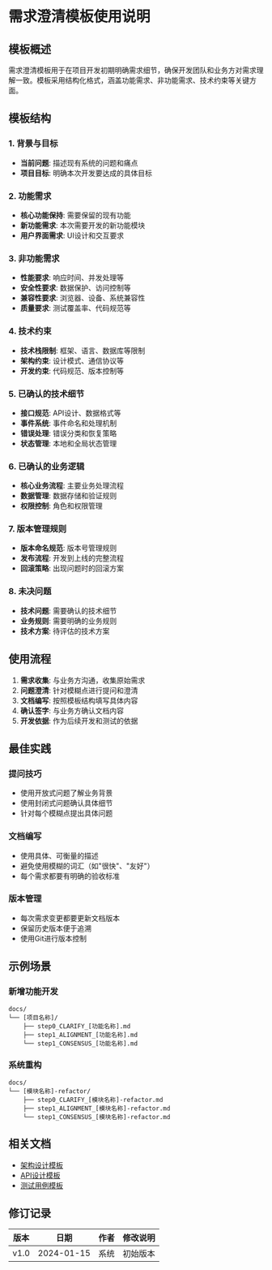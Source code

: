 # 需求澄清模板使用说明

## 模板概述

需求澄清模板用于在项目开发初期明确需求细节，确保开发团队和业务方对需求理解一致。模板采用结构化格式，涵盖功能需求、非功能需求、技术约束等关键方面。

## 模板结构

### 1. 背景与目标
- **当前问题**: 描述现有系统的问题和痛点
- **项目目标**: 明确本次开发要达成的具体目标

### 2. 功能需求  
- **核心功能保持**: 需要保留的现有功能
- **新功能需求**: 本次需要开发的新功能模块
- **用户界面需求**: UI设计和交互要求

### 3. 非功能需求
- **性能要求**: 响应时间、并发处理等
- **安全性要求**: 数据保护、访问控制等
- **兼容性要求**: 浏览器、设备、系统兼容性
- **质量要求**: 测试覆盖率、代码规范等

### 4. 技术约束
- **技术栈限制**: 框架、语言、数据库等限制
- **架构约束**: 设计模式、通信协议等
- **开发约束**: 代码规范、版本控制等

### 5. 已确认的技术细节
- **接口规范**: API设计、数据格式等
- **事件系统**: 事件命名和处理机制
- **错误处理**: 错误分类和恢复策略
- **状态管理**: 本地和全局状态管理

### 6. 已确认的业务逻辑
- **核心业务流程**: 主要业务处理流程
- **数据管理**: 数据存储和验证规则
- **权限控制**: 角色和权限管理

### 7. 版本管理规则
- **版本命名规范**: 版本号管理规则
- **发布流程**: 开发到上线的完整流程
- **回滚策略**: 出现问题时的回滚方案

### 8. 未决问题
- **技术问题**: 需要确认的技术细节
- **业务规则**: 需要明确的业务规则
- **技术方案**: 待评估的技术方案

## 使用流程

1. **需求收集**: 与业务方沟通，收集原始需求
2. **问题澄清**: 针对模糊点进行提问和澄清
3. **文档编写**: 按照模板结构填写具体内容
4. **确认签字**: 与业务方确认文档内容
5. **开发依据**: 作为后续开发和测试的依据

## 最佳实践

### 提问技巧
- 使用开放式问题了解业务背景
- 使用封闭式问题确认具体细节
- 针对每个模糊点提出具体问题

### 文档编写
- 使用具体、可衡量的描述
- 避免使用模糊的词汇（如"很快"、"友好"）
- 每个需求都要有明确的验收标准

### 版本管理
- 每次需求变更都要更新文档版本
- 保留历史版本便于追溯
- 使用Git进行版本控制

## 示例场景

### 新增功能开发
```
docs/
└── [项目名称]/
    ├── step0_CLARIFY_[功能名称].md
    ├── step1_ALIGNMENT_[功能名称].md
    └── step1_CONSENSUS_[功能名称].md
```

### 系统重构
```
docs/
└── [模块名称]-refactor/
    ├── step0_CLARIFY_[模块名称]-refactor.md
    ├── step1_ALIGNMENT_[模块名称]-refactor.md
    └── step1_CONSENSUS_[模块名称]-refactor.md
```

## 相关文档

- [架构设计模板](../架构设计模板/README.md)
- [API设计模板](../API设计模板/README.md)
- [测试用例模板](../测试用例模板/README.md)

## 修订记录

| 版本 | 日期 | 作者 | 修改说明 |
|------|------|------|----------|
| v1.0 | 2024-01-15 | 系统 | 初始版本 |